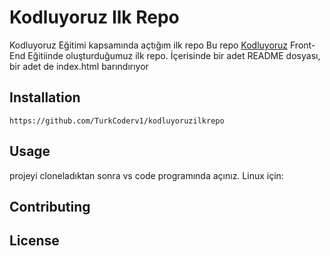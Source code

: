 # Kodluyoruz Ilk  Repo
Kodluyoruz Eğitimi kapsamında açtığım ilk repo
Bu repo [Kodluyoruz](https://www.kodluyoruz.org/) Front-End Eğitiinde oluşturduğumuz ilk repo. İçerisinde bir adet README dosyası, bir adet de index.html barındırıyor
## Installation
`https://github.com/TurkCoderv1/kodluyoruzilkrepo`
## Usage
projeyi cloneladıktan sonra vs code  programında açınız.
Linux için:
## Contributing
## License